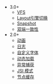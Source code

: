 <!-- docs/_sidebar.md -->

* 3.0+
  * [VFS](feature/feature3.0/vfs.md)
  * [Layout引擎切换](feature/feature3.0/layout.md)
  * [Snapshot](feature/feature3.0/render-node-snapshot.md)
  * [双端一致性](feature/feature3.0/cross-platform-consistency.md)
* 2.0+
  * [动画](feature/feature2.0/animation.md)
  * [日志](feature/feature2.0/console.md)
  * [自定义字体](feature/feature2.0/custom-font.md)
  * [动态加载](feature/feature2.0/dynamic-import.md)
  * [异常捕获](feature/feature2.0/exception.md)
  * [JSI 模式](feature/feature2.0/jsi.md)
  * [节点缓存](feature/feature2.0/dom-cache.md)

